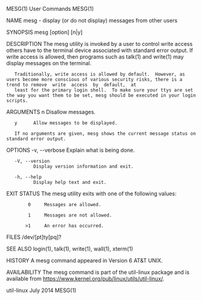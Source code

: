 MESG(1)                                                                               User Commands                                                                               MESG(1)

NAME
       mesg - display (or do not display) messages from other users

SYNOPSIS
       mesg [option] [n|y]

DESCRIPTION
       The mesg utility is invoked by a user to control write access others have to the terminal device associated with standard error output.  If write access is allowed, then programs
       such as talk(1) and write(1) may display messages on the terminal.

       Traditionally, write access is allowed by default.  However, as users become more conscious of various security risks, there is a trend to remove  write  access  by  default,  at
       least for the primary login shell.  To make sure your ttys are set the way you want them to be set, mesg should be executed in your login scripts.

ARGUMENTS
       n      Disallow messages.

       y      Allow messages to be displayed.

       If no arguments are given, mesg shows the current message status on standard error output.

OPTIONS
       -v, --verbose
              Explain what is being done.

       -V, --version
              Display version information and exit.

       -h, --help
              Display help text and exit.

EXIT STATUS
       The mesg utility exits with one of the following values:

            0     Messages are allowed.

            1     Messages are not allowed.

           >1     An error has occurred.

FILES
       /dev/[pt]ty[pq]?

SEE ALSO
       login(1), talk(1), write(1), wall(1), xterm(1)

HISTORY
       A mesg command appeared in Version 6 AT&T UNIX.

AVAILABILITY
       The mesg command is part of the util-linux package and is available from https://www.kernel.org/pub/linux/utils/util-linux/.

util-linux                                                                              July 2014                                                                                 MESG(1)
